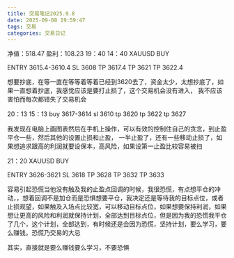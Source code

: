 ```yaml
---
title: 交易笔记2025.9.8
date: 2025-09-08 19:59:47
tags: 交易
categories: 交易日记
---
```

净值：518.47
盈利：108.23
19：40  14：40
XAUUSD BUY 

ENTRY 3615.4-3610.4
SL 3608
TP 3617.4
TP 3621
TP 3622.4

想要抄底，在等一直在等等着等着已经到3620去了，资金太少，太想抄底了，如果一直想着抄底，我感觉应该是要打止损了，这个交易机会没有进入， 我不应该害怕而每次都错失了交易机会

20：13 15：13
buy 3617-3614
sl 3610
tp 3620
tp 3622
tp 3627


我发现在电脑上画图表然后在手机上操作，可以有效的控制住自己的贪念，到止盈平仓一些，然后其他的设置止损和止盈， 一半止盈了，还有一些移动止损了，如果想追求跟高的利润就要设保本，高风险，如果设第一止盈比较容易被扫



21：20
XAUUSD BUY 

ENTRY 3626-3621
SL 3618
TP 3628
TP 3632
TP 3633

容易引起恐慌当他没有触及我的止盈点回调的时候，我很恐慌，有点想平仓的冲动，，想着回调不是加仓而是恐惧想要平仓，我决定还是等待我的目标点位，或者止损观望，如果触及入场点比较宽，可以移动目标点位，如果想要保持利润，如果想让更高的风险和利润就保持计划，全部达到目标点位，但是因为我的恐慌我平仓了几个，这个计划，全部达到，有时候还是会因为恐慌，坚持计划，要么学习，要么赚钱。恐慌乃交易的大忌


其实，直接就是要么赚钱要么学习，不要恐惧
